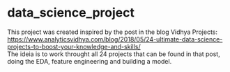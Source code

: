 # data_science_project
This project was created inspired by the post in the blog Vidhya Projects:
https://www.analyticsvidhya.com/blog/2018/05/24-ultimate-data-science-projects-to-boost-your-knowledge-and-skills/  
The ideia is to work throught all 24 projects that can be found in that post, doing the EDA, feature engineering and building a model.
